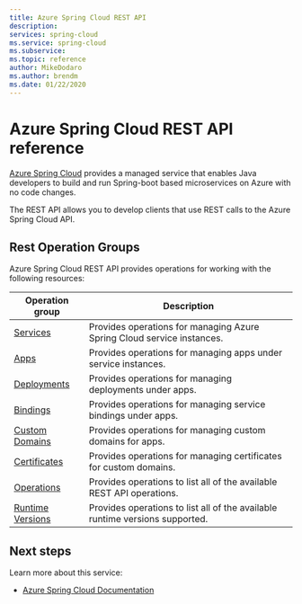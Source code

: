 ```yaml
---
title: Azure Spring Cloud REST API 
description:  
services: spring-cloud
ms.service: spring-cloud 
ms.subservice: 
ms.topic: reference
author: MikeDodaro
ms.author: brendm
ms.date: 01/22/2020
---
```


# Azure Spring Cloud REST API reference

[Azure Spring Cloud](https://docs.microsoft.com/azure/spring-cloud/) provides a managed service that enables Java developers to build and run Spring-boot based microservices on Azure with no code changes.

The REST API allows you to develop clients that use REST calls to the Azure Spring Cloud API. 

## Rest Operation Groups

Azure Spring Cloud REST API provides operations for working with the following resources:

| Operation group | Description                                                        |
|-----------------|--------------------------------------------------------------------|
| [Services](../../docs-ref-autogen/azurespringcloud/Services.yml) | Provides operations for managing Azure Spring Cloud service instances. |
| [Apps](../../docs-ref-autogen/azurespringcloud/Apps.yml) | Provides operations for managing apps under service instances. |
| [Deployments](../../docs-ref-autogen/azurespringcloud/Deployments.yml) | Provides operations for managing deployments under apps. |
| [Bindings](../../docs-ref-autogen/azurespringcloud/Bindings.yml) | Provides operations for managing service bindings under apps. |
| [Custom Domains](../../docs-ref-autogen/azurespringcloud/CustomDomains.yml) | Provides operations for managing custom domains for apps. |
| [Certificates](../../docs-ref-autogen/azurespringcloud/Certificates.yml) | Provides operations for managing certificates for custom domains. |
| [Operations](../../docs-ref-autogen/azurespringcloud/Operations.yml) |  Provides operations to list all of the available REST API operations. |
| [Runtime Versions](../../docs-ref-autogen/azurespringcloud/RuntimeVersions.yml) | Provides operations to list all of the available runtime versions supported. |



## Next steps

Learn more about this service:
* [Azure Spring Cloud Documentation](https://docs.microsoft.com/azure/spring-cloud/)